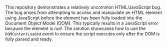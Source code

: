 This repository demonstrates a relatively uncommon HTML/JavaScript bug. The bug arises from attempting to access and manipulate an HTML element using JavaScript before the element has been fully loaded into the Document Object Model (DOM). This typically results in a JavaScript error because the element is null.  The solution showcases how to use the `DOMContentLoaded` event to ensure the script executes only after the DOM is fully parsed and ready.